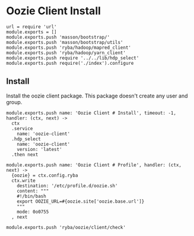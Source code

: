 
# Oozie Client Install

    url = require 'url'
    module.exports = []
    module.exports.push 'masson/bootstrap/'
    module.exports.push 'masson/bootstrap/utils'
    module.exports.push 'ryba/hadoop/mapred_client'
    module.exports.push 'ryba/hadoop/yarn_client'
    module.exports.push require '../../lib/hdp_select'
    module.exports.push require('./index').configure

## Install

Install the oozie client package. This package doesn't create any user and group.

    module.exports.push name: 'Oozie Client # Install', timeout: -1, handler: (ctx, next) ->
      ctx
      .service
        name: 'oozie-client'
      .hdp_select
        name: 'oozie-client'
        version: 'latest'
      .then next

    module.exports.push name: 'Oozie Client # Profile', handler: (ctx, next) ->
      {oozie} = ctx.config.ryba
      ctx.write
        destination: '/etc/profile.d/oozie.sh'
        content: """
        #!/bin/bash
        export OOZIE_URL=#{oozie.site['oozie.base.url']}
        """
        mode: 0o0755
      , next

    module.exports.push 'ryba/oozie/client/check'
